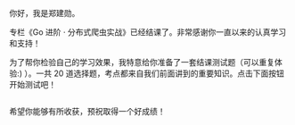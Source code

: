 <p>你好，我是郑建勋。</p><p>专栏《Go 进阶 · 分布式爬虫实战》已经结课了。非常感谢你一直以来的认真学习和支持！</p><p>为了帮你检验自己的学习效果，我特意给你准备了一套结课测试题（可以重复体验:) ）。一共 20 道选择题，考点都来自我们前面讲到的重要知识。点击下面按钮开始测试吧！</p><p><a href="http://time.geekbang.org/quiz/intro?act_id=5598&exam_id=12354"><img src="https://static001.geekbang.org/resource/image/28/a4/28d1be62669b4f3cc01c36466bf811a4.png?wh=1142*201" alt=""></a></p><p>希望你能够有所收获，预祝取得一个好成绩！</p><p><a href="https://jinshuju.net/f/QEc0C3"><img src="https://static001.geekbang.org/resource/image/49/c5/4919c25bb2c5f2ed865ec7a629cdcbc5.jpg?wh=1142x801" alt=""></a></p><!-- [[[read_end]]] -->